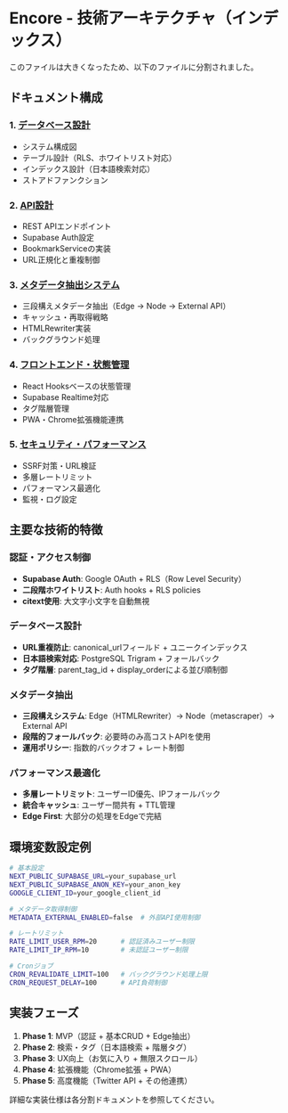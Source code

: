 # Encore - 技術アーキテクチャ（インデックス）

このファイルは大きくなったため、以下のファイルに分割されました。

## ドキュメント構成

### 1. [データベース設計](./database-design.md)
- システム構成図
- テーブル設計（RLS、ホワイトリスト対応）
- インデックス設計（日本語検索対応）
- ストアドファンクション

### 2. [API設計](./api-design.md)
- REST APIエンドポイント
- Supabase Auth設定
- BookmarkServiceの実装
- URL正規化と重複制御

### 3. [メタデータ抽出システム](./metadata-extraction.md)
- 三段構えメタデータ抽出（Edge → Node → External API）
- キャッシュ・再取得戦略
- HTMLRewriter実装
- バックグラウンド処理

### 4. [フロントエンド・状態管理](./frontend-state-management.md)
- React Hooksベースの状態管理
- Supabase Realtime対応
- タグ階層管理
- PWA・Chrome拡張機能連携

### 5. [セキュリティ・パフォーマンス](./security-performance.md)
- SSRF対策・URL検証
- 多層レートリミット
- パフォーマンス最適化
- 監視・ログ設定

## 主要な技術的特徴

### 認証・アクセス制御
- **Supabase Auth**: Google OAuth + RLS（Row Level Security）
- **二段階ホワイトリスト**: Auth hooks + RLS policies
- **citext使用**: 大文字小文字を自動無視

### データベース設計
- **URL重複防止**: canonical_urlフィールド + ユニークインデックス
- **日本語検索対応**: PostgreSQL Trigram + フォールバック
- **タグ階層**: parent_tag_id + display_orderによる並び順制御

### メタデータ抽出
- **三段構えシステム**: Edge（HTMLRewriter）→ Node（metascraper）→ External API
- **段階的フォールバック**: 必要時のみ高コストAPIを使用
- **運用ポリシー**: 指数的バックオフ + レート制御

### パフォーマンス最適化
- **多層レートリミット**: ユーザーID優先、IPフォールバック
- **統合キャッシュ**: ユーザー間共有 + TTL管理
- **Edge First**: 大部分の処理をEdgeで完結

## 環境変数設定例

```bash
# 基本設定
NEXT_PUBLIC_SUPABASE_URL=your_supabase_url
NEXT_PUBLIC_SUPABASE_ANON_KEY=your_anon_key
GOOGLE_CLIENT_ID=your_google_client_id

# メタデータ取得制御
METADATA_EXTERNAL_ENABLED=false  # 外部API使用制御

# レートリミット
RATE_LIMIT_USER_RPM=20      # 認証済みユーザー制限
RATE_LIMIT_IP_RPM=10        # 未認証ユーザー制限

# Cronジョブ
CRON_REVALIDATE_LIMIT=100   # バックグラウンド処理上限
CRON_REQUEST_DELAY=100      # API負荷制御
```

## 実装フェーズ

1. **Phase 1**: MVP（認証 + 基本CRUD + Edge抽出）
2. **Phase 2**: 検索・タグ（日本語検索 + 階層タグ）
3. **Phase 3**: UX向上（お気に入り + 無限スクロール）
4. **Phase 4**: 拡張機能（Chrome拡張 + PWA）
5. **Phase 5**: 高度機能（Twitter API + その他連携）

詳細な実装仕様は各分割ドキュメントを参照してください。